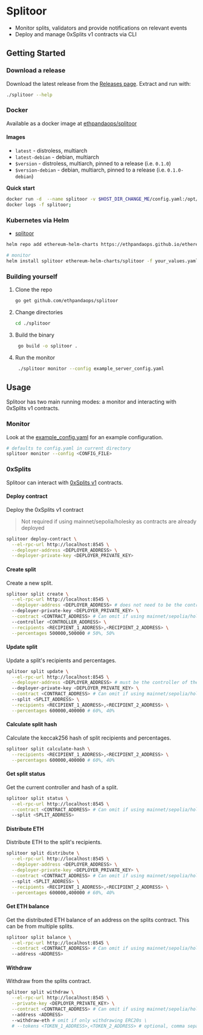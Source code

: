 # Splitoor

- Monitor splits, validators and provide notifications on relevant events
- Deploy and manage 0xSplits v1 contracts via CLI


## Getting Started

### Download a release

Download the latest release from the [Releases page](https://github.com/ethpandaops/splitoor/releases). Extract and run with:

```bash
./splitoor --help
```

### Docker

Available as a docker image at [ethpandaops/splitoor](https://hub.docker.com/r/ethpandaops/splitoor/tags)
#### Images

- `latest` - distroless, multiarch
- `latest-debian` - debian, multiarch
- `$version` - distroless, multiarch, pinned to a release (i.e. `0.1.0`)
- `$version-debian` - debian, multiarch, pinned to a release (i.e. `0.1.0-debian`)

**Quick start**

```bash
docker run -d  --name splitoor -v $HOST_DIR_CHANGE_ME/config.yaml:/opt/splitoor/config.yaml -p 9090:9090 -it ethpandaops/splitoor:latest monitor --config /opt/splitoor/config.yaml;
docker logs -f splitoor;
```

### Kubernetes via Helm

- [splitoor](https://github.com/skylenet/ethereum-helm-charts/tree/master/charts/splitoor)

```bash
helm repo add ethereum-helm-charts https://ethpandaops.github.io/ethereum-helm-charts

# monitor
helm install splitoor ethereum-helm-charts/splitoor -f your_values.yaml
```

### Building yourself

1. Clone the repo
   ```sh
   go get github.com/ethpandaops/splitoor
   ```
1. Change directories
   ```sh
   cd ./splitoor
   ```
1. Build the binary
   ```sh  
    go build -o splitoor .
   ```
1. Run the monitor
   ```sh  
    ./splitoor monitor --config example_server_config.yaml
   ```

## Usage

Splitoor has two main running modes: a monitor and interacting with 0xSplits v1 contracts.

### Monitor

Look at the [example_config.yaml](./example_config.yaml) for an example configuration.

```bash
# defaults to config.yaml in current directory
splitoor monitor --config <CONFIG_FILE>
```

### 0xSplits

Splitoor can interact with [0xSplits v1](https://docs.splits.org/core/split) contracts.

#### Deploy contract

Deploy the 0xSplits v1 contract

> Not required if using mainnet/sepolia/holesky as contracts are already deployed

```bash
splitoor deploy-contract \
  --el-rpc-url http://localhost:8545 \
  --deployer-address <DEPLOYER_ADDRESS> \
  --deployer-private-key <DEPLOYER_PRIVATE_KEY>
```

#### Create split

Create a new split.

```bash
splitoor split create \
  --el-rpc-url http://localhost:8545 \
  --deployer-address <DEPLOYER_ADDRESS> # does not need to be the controller or a recipient \
  --deployer-private-key <DEPLOYER_PRIVATE_KEY> \
  --contract <CONTRACT_ADDRESS> # Can omit if using mainnet/sepolia/holesky \
  --controller <CONTROLLER_ADDRESS> \
  --recipients <RECIPIENT_1_ADDRESS>,<RECIPIENT_2_ADDRESS> \
  --percentages 500000,500000 # 50%, 50%
```

#### Update split

Update a split's recipients and percentages.

```bash
splitoor split update \
  --el-rpc-url http://localhost:8545 \
  --deployer-address <DEPLOYER_ADDRESS> # must be the controller of the split \
  --deployer-private-key <DEPLOYER_PRIVATE_KEY> \
  --contract <CONTRACT_ADDRESS> # Can omit if using mainnet/sepolia/holesky \
  --split <SPLIT_ADDRESS> \
  --recipients <RECIPIENT_1_ADDRESS>,<RECIPIENT_2_ADDRESS> \
  --percentages 600000,400000 # 60%, 40%
```

#### Calculate split hash

Calculate the keccak256 hash of split recipients and percentages.

```bash
splitoor split calculate-hash \
  --recipients <RECIPIENT_1_ADDRESS>,<RECIPIENT_2_ADDRESS> \
  --percentages 600000,400000 # 60%, 40%
```

#### Get split status

Get the current controller and hash of a split.

```bash
splitoor split status \
  --el-rpc-url http://localhost:8545 \
  --contract <CONTRACT_ADDRESS> # Can omit if using mainnet/sepolia/holesky \
  --split <SPLIT_ADDRESS>
```

#### Distribute ETH

Distribute ETH to the split's recipients.

```bash
splitoor split distribute \
  --el-rpc-url http://localhost:8545 \
  --deployer-address <DEPLOYER_ADDRESS> \
  --deployer-private-key <DEPLOYER_PRIVATE_KEY> \
  --contract <CONTRACT_ADDRESS> # Can omit if using mainnet/sepolia/holesky \
  --split <SPLIT_ADDRESS> \
  --recipients <RECIPIENT_1_ADDRESS>,<RECIPIENT_2_ADDRESS> \
  --percentages 600000,400000 # 60%, 40%
```

#### Get ETH balance

Get the distributed ETH balance of an address on the splits contract. This can be from multiple splits.

```bash
splitoor split balance \
  --el-rpc-url http://localhost:8545 \
  --contract <CONTRACT_ADDRESS> # Can omit if using mainnet/sepolia/holesky \
  --address <ADDRESS>
```

#### Withdraw

Withdraw from the splits contract.

```bash
splitoor split withdraw \
  --el-rpc-url http://localhost:8545 \
  --private-key <DEPLOYER_PRIVATE_KEY> \
  --contract <CONTRACT_ADDRESS> # Can omit if using mainnet/sepolia/holesky \
  --address <ADDRESS>
  --withdraw-eth # omit if only withdrawing ERC20s \
  # --tokens <TOKEN_1_ADDRESS>,<TOKEN_2_ADDRESS> # optional, comma separated list of tokens addresses to withdraw
```
